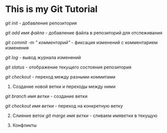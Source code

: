 # This is my Git  Tutorial 

*git init* - добавление репозитория

*git add имя файла* - добавление файла в репозиторий для отслеживания

*git commit -m " комментарий"* - фиксация изменений с комментарием изменения

*git log* - вывод журнала изменений

*git status* - отображение текущего состояния репозитория

*git checkout* - переход между разными коммитами

1. Создание новой ветки и переходы между ними

*git branch имя ветки* - создание ветки

*git checkout имя ветки* - переход на конкретную ветку

2. Слияние веток
*git marge имя ветки* - сливаем имяветки в текущую 

3. Конфликты